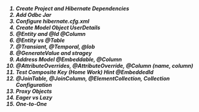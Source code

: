 <h5>
		<ol>
			<li>Create Project and Hibernate Dependencies</li>
			<li>Add Odbc Jar</li>
			<li>Configure hibernate.cfg.xml</li>
			<li>Create Model Object UserDetails</li>
			<li>@Entity and @Id @Column</li>
			<li>@Entity vs @Table</li>
			<li>@Transiant, @Temporal, @lob</li>
			<li>@GenerateValue and stragey</li>
			<li>Address Model @Embeddable, @Column</li>
			<li>@AttributeOverrides, @AttributeOverride, @Column (name, column)</li>
			<li>Test Composite Key (Home Work) Hint @EmbeddedId</li>
			<li>@JoinTable, @JoinColumn, @ElementCollection, Collection Configuration</li>
			<li>Proxy Objects</li>
			<li>Eager vs Lazy</li>
			<li>One-to-One</li>
		</ol>
</h5>